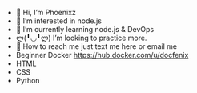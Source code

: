 - 👋 Hi, I’m Phoenixz
- 👀 I’m interested in node.js 
- 🌱 I’m currently learning node.js & DevOps
- ლ(╹◡╹ლ) I’m looking to practice more.
- 🤔 How to reach me just text me here or email me
- Beginner Docker https://hub.docker.com/u/docfenix
-  HTML
-  CSS
-  Python
<!---
Phoenixz-py/Phoenixz-py is a ✨ special ✨ repository because its `README.md` (this file) appears on your GitHub profile.
You can click the Preview link to take a look at your changes.
--->
